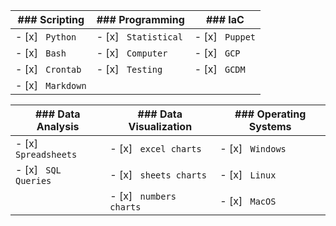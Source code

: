 | ### Scripting | ### Programming | ### IaC |
| --- | --- | --- |
| - [x] &ensp;```Python``` | - [x] &ensp;```Statistical``` | - [x] &ensp;```Puppet``` |
| - [x] &ensp;```Bash``` | - [x] &ensp;```Computer``` | - [x] &ensp;```GCP``` |
| - [x] &ensp;```Crontab``` | - [x] &ensp;```Testing``` |     - [x] &ensp;```GCDM``` |
| - [x] &ensp;```Markdown``` | 

| ### Data Analysis | ### Data Visualization | ### Operating Systems |
| --- | --- | --- | 
| - [x] &ensp;```Spreadsheets``` | - [x] &ensp;```excel charts``` | - [x] &ensp;```Windows``` | 
| - [x] &ensp;```SQL Queries``` | - [x] &ensp;```sheets charts``` | - [x] &ensp;```Linux```|
| | - [x] &ensp;```numbers charts``` | - [x] &ensp;```MacOS``` |